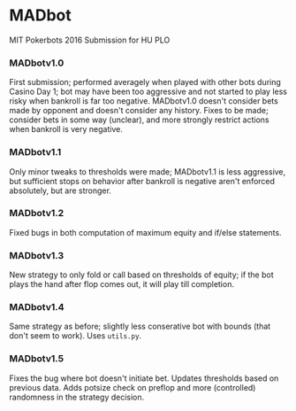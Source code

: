 # MADbot
MIT Pokerbots 2016 Submission for HU PLO

### MADbotv1.0
First submission; performed averagely when played with other bots during Casino Day 1; bot may have been too aggressive and not started to play less risky when bankroll is far too negative. MADbotv1.0 doesn't consider bets made by opponent and doesn't consider any history. Fixes to be made; consider bets in some way (unclear), and more strongly restrict actions when bankroll is very negative. 

### MADbotv1.1
Only minor tweaks to thresholds were made; MADbotv1.1 is less aggressive, but sufficient stops on behavior after bankroll is negative aren't enforced absolutely, but are stronger. 

### MADbotv1.2
Fixed bugs in both computation of maximum equity and if/else statements. 

### MADbotv1.3
New strategy to only fold or call based on thresholds of equity; if the bot plays the hand after flop comes out, it will play till completion. 

### MADbotv1.4
Same strategy as before; slightly less conserative bot with bounds (that don't seem to work). Uses ``utils.py``. 

### MADbotv1.5
Fixes the bug where bot doesn't initiate bet. Updates thresholds based on previous data. Adds potsize check on preflop and more (controlled) randomness in the strategy decision.
